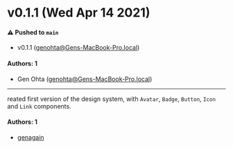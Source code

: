 # v0.1.1 (Wed Apr 14 2021)

#### ⚠️ Pushed to `main`

- v0.1.1 (genohta@Gens-MacBook-Pro.local)

#### Authors: 1

- Gen Ohta (genohta@Gens-MacBook-Pro.local)

---

reated first version of the design system, with `Avatar`, `Badge`, `Button`, `Icon` and `Link` components.

#### Authors: 1

- [genagain](https://github.com/genagain)
